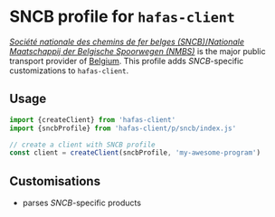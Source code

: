 # SNCB profile for `hafas-client`

[*Société nationale des chemins de fer belges (SNCB)*/*Nationale Maatschappij der Belgische Spoorwegen (NMBS)*](https://en.wikipedia.org/wiki/National_Railway_Company_of_Belgium) is the major public transport provider of [Belgium](https://en.wikipedia.org/wiki/Belgium). This profile adds *SNCB*-specific customizations to `hafas-client`.

## Usage

```js
import {createClient} from 'hafas-client'
import {sncbProfile} from 'hafas-client/p/sncb/index.js'

// create a client with SNCB profile
const client = createClient(sncbProfile, 'my-awesome-program')
```


## Customisations

- parses *SNCB*-specific products
